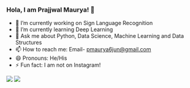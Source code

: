 ### Hola, I am Prajjwal Maurya! 👋

- 🔭 I’m currently working on Sign Language Recognition
- 🌱 I’m currently learning Deep Learning
- 💬 Ask me about Python, Data Science, Machine Learning and Data Structures
- 📫 How to reach me: Email- pmaurya6jun@gmail.com
- 😄 Pronouns: He/His
- ⚡ Fun fact: I am not on Instagram!
<img src="https://github-readme-stats.vercel.app/api?username=prxjju&&show_icons=true&title_color=ffffff&icon_color=bb2acf&text_color=daf7dc&bg_color=151515">
<img src="https://github-readme-stats.vercel.app/api/top-langs/?username=prxjju&theme=tokyonight">
